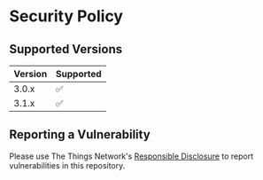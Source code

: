# Security Policy

## Supported Versions

| Version | Supported          |
| ------- | ------------------ |
| 3.0.x   | :white_check_mark: |
| 3.1.x   | :white_check_mark: |

## Reporting a Vulnerability

Please use The Things Network's [Responsible Disclosure](https://www.thethingsnetwork.org/responsible-disclosure) to report vulnerabilities in this repository.
